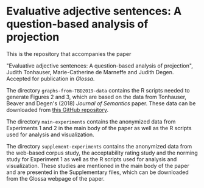 # Evaluative adjective sentences: A question-based analysis of projection

This is the repository that accompanies the paper

"Evaluative adjective sentences: A question-based analysis of projection", Judith Tonhauser, Marie-Catherine de Marneffe and Judith Degen. Accepted for publication in *Glossa*.

The directory `graphs-from-TBD2019-data` contains the R scripts needed to generate Figures 2 and 3, which are based on the data from Tonhauser, Beaver and Degen's (2018) *Journal of Semantics* paper. These data can be downloaded from [this GitHub repository](https://github.com/judith-tonhauser/how-projective).

The directory `main-experiments` contains the anonymized data from Experiments 1 and 2 in the main body of the paper as well as the R scripts used for analysis and visualization. 

The directory `supplement-experiments` contains the anonymized data from the web-based corpus study, the acceptability rating study and the norming study for Experiment 1 as well as the R scripts used for analysis and visualization. These studies are mentioned in the main body of the paper and are presented in the Supplementary files, which can be downloaded from the Glossa webpage of the paper.

